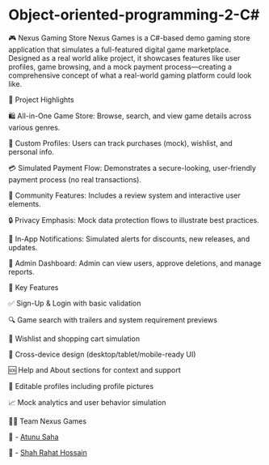 # Object-oriented-programming-2-C#

🎮 Nexus Gaming Store
Nexus Games is a C#-based demo gaming store application that simulates a full-featured digital game marketplace. Designed as a real world alike project, it showcases features like user profiles, game browsing, and a mock payment process—creating a comprehensive concept of what a real-world gaming platform could look like.

🌟 Project Highlights
  
  🛍️ All-in-One Game Store: Browse, search, and view game details across various genres.

  👤 Custom Profiles: Users can track purchases (mock), wishlist, and personal info.

  💳 Simulated Payment Flow: Demonstrates a secure-looking, user-friendly payment process (no real transactions).

  💬 Community Features: Includes a review system and interactive user elements.

  🔒 Privacy Emphasis: Mock data protection flows to illustrate best practices.

  📢 In-App Notifications: Simulated alerts for discounts, new releases, and updates.

  🧾 Admin Dashboard: Admin can view users, approve deletions, and manage reports.

🧩 Key Features

  ✅ Sign-Up & Login with basic validation

  🔍 Game search with trailers and system requirement previews

  🛒 Wishlist and shopping cart simulation

  📱 Cross-device design (desktop/tablet/mobile-ready UI)

  🆘 Help and About sections for context and support

  🔧 Editable profiles including profile pictures

  📈 Mock analytics and user behavior simulation

🧑‍💻 Team Nexus Games

👤 - [Atunu Saha](https://github.com/AtunuSaha) 

👤 - [Shah Rahat Hossain](https://github.com/HossainShahRahat) 

